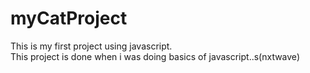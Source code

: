 # myCatProject
This is my first project using javascript.
<br/>
This project is done when i was doing basics of javascript..s(nxtwave)
